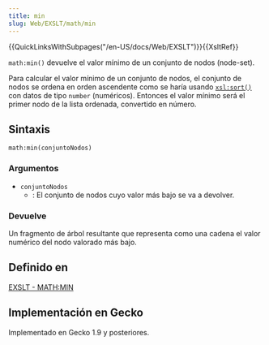 ```yaml
---
title: min
slug: Web/EXSLT/math/min
---
```


{{QuickLinksWithSubpages("/en-US/docs/Web/EXSLT")}}{{XsltRef}}

`math:min()` devuelve el valor mínimo de un conjunto de nodos (node-set).

Para calcular el valor mínimo de un conjunto de nodos, el conjunto de nodos se ordena en orden ascendente como se haría usando [`xsl:sort()`](/es/XSLT/sort) con datos de tipo `number` (numéricos). Entonces el valor mínimo será el primer nodo de la lista ordenada, convertido en número.

## Sintaxis

```
math:min(conjuntoNodos)
```

### Argumentos

- `conjuntoNodos`
  - : El conjunto de nodos cuyo valor más bajo se va a devolver.

### Devuelve

Un fragmento de árbol resultante que representa como una cadena el valor numérico del nodo valorado más bajo.

## Definido en

[EXSLT - MATH:MIN](http://www.exslt.org/math/functions/min/index.html)

## Implementación en Gecko

Implementado en Gecko 1.9 y posteriores.
